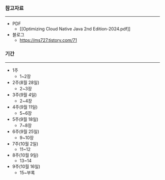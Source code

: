 



```table-of-contents
```


### 참고자료 
---
- PDF
	- [[Optimizing Cloud Native Java 2nd Edition-2024.pdf]]
- 블로그 
	- https://ms727.tistory.com/71



### 기간
---
- 1주 
	- 1~2장
- 2주(8월 28일)
	- 2~3장
- 3주(9월 4일)
	- 2~4장
- 4주(9월 11일)
	- 5~6장
- 5주(9월 18일)
	- 7~8장
- 6주(9월 25일)
	- 9~10장
- 7주(10월 2일)
	- 11~12
- 8주(10월 9일)
	- 13~14
- 9주(10월 16일)
	- 15~부록